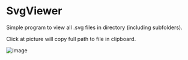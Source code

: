 # SvgViewer
Simple program to view all .svg files in directory (including subfolders).

Click at picture will copy full path to file in clipboard.

![image](https://user-images.githubusercontent.com/63106764/189117080-50833dfe-f8fe-48d8-af54-3a5c5e1f2d88.png)


